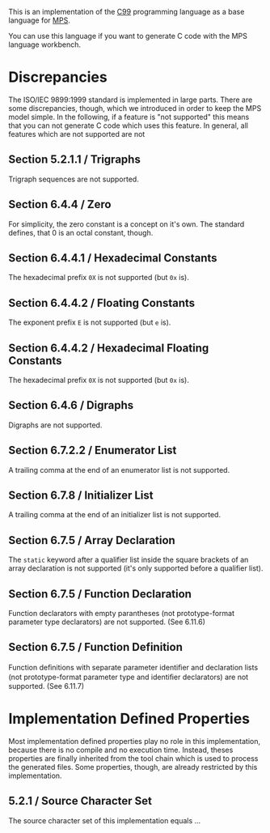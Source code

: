 This is an implementation of the [C99](http://www.open-std.org/jtc1/sc22/WG14/www/docs/n1256.pdf) programming language as a base language for [MPS](http://www.jetbrains.com/mps/).

You can use this language if you want to generate C code with the MPS language workbench.

# Discrepancies
The ISO/IEC 9899:1999 standard is implemented in large parts. There are some discrepancies, though, which we introduced in order to keep the MPS model simple. In the following, if a feature is "not supported" this means that you can not generate C code which uses this feature. In general, all features which are not supported are not 

## Section 5.2.1.1 / Trigraphs
Trigraph sequences are not supported.

## Section 6.4.4 / Zero
For simplicity, the zero constant is a concept on it's own. The standard defines, that 0 is an octal constant, though.

## Section 6.4.4.1 / Hexadecimal Constants
The hexadecimal prefix `0X` is not supported (but `0x` is).

## Section 6.4.4.2 / Floating Constants
The exponent prefix `E` is not supported (but `e` is).

## Section 6.4.4.2 / Hexadecimal Floating Constants
The hexadecimal prefix `0X` is not supported (but `0x` is).

## Section 6.4.6 / Digraphs
Digraphs are not supported.

## Section 6.7.2.2 / Enumerator List
A trailing comma at the end of an enumerator list is not supported.

## Section 6.7.8 / Initializer List
A trailing comma at the end of an initializer list is not supported.

## Section 6.7.5 / Array Declaration
The `static` keyword after a qualifier list inside the square brackets of an array declaration is not supported (it's only supported before a qualifier list).

## Section 6.7.5 / Function Declaration
Function declarators with empty parantheses (not prototype-format parameter type declarators) are not supported. (See 6.11.6)

## Section 6.7.5 / Function Definition
Function deﬁnitions with separate parameter identiﬁer and declaration lists (not prototype-format parameter type and identiﬁer declarators) are not supported. (See 6.11.7)

# Implementation Defined Properties
Most implementation defined properties play no role in this implementation, because there is no compile and no execution time. Instead, theses properties are finally inherited from the tool chain which is used to process the generated files. Some properties, though, are already restricted by this implementation.

## 5.2.1 / Source Character Set
The source character set of this implementation equals ...
